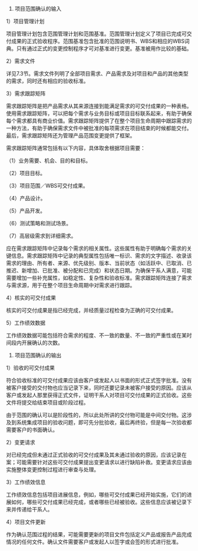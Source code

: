 
1. 项目范围确认的输入

1）项目管理计划

项目管理计划包含范围管理计划和范围基准。范围管理计划定义了项目已完成可交付成果的正式验收程序。范围基准包含批准的范围说明书、WBS和相应的WBS词典。只有通过正式的变更控制程序才可对基准进行变更。基准被用作比较的基础。

2）需求文件

详见7.3节。需求文件列明了全部项目需求、产品需求及对项目和产品的其他类型的需求，同时还有相应的验收标准。

3）需求跟踪矩阵

需求跟踪矩阵是把产品需求从其来源连接到能满足需求的可交付成果的一种表格。使用需求跟踪矩阵，可以把每个需求与业务目标或项目目标联系起来，有助于确保每个需求都具有商业价值。需求跟踪矩阵提供了在整个项目生命周期中跟踪需求的一种方法，有助于确保需求文件中被批准的每项需求在项目结束的时候都能交付。最后，需求跟踪矩阵还为管理产品范围变更提供了框架。

需求跟踪矩阵通常包括有以下内容，具体取舍根据项目需要：

（1）业务需要、机会、目的和目标。

（2）项目目标。

（3）项目范围／WBS可交付成果。

（4）产品设计。

（5）产品开发。

（6）测试策略和测试场景。

（7）高层级需求到详细需求。

应在需求跟踪矩阵中记录每个需求的相关属性。这些属性有助于明确每个需求的关键信息。需求跟踪矩阵中记录的典型属性包括唯一标识、需求的文字描述、收录该需求的理由、所有者、来源、优先级别、版本、当前状态（如活跃中、已取消、已推迟、新增加、已批准、被分配和已完成）和状态日期。为确保干系人满意，可能需要增加一些补充属性，如稳定性、复杂性和验收标准。需求跟踪矩阵连接了需求与需求源，用于在整个项目生命周期中对需求进行跟踪。

4）核实的可交付成果

核实的可交付成果是指已经完成，并经质量过程检查为正确的可交付成果。

5）工作绩效数据

工作绩效数据可能包括符合需求的程度、不一致的数量、不一致的严重性或在某时间段内开展确认的次数。

1. 项目范围确认的输出

1）验收的可交付成果

符合验收标准的可交付成果应该由客户或发起人以书面的形式正式签字批准。没有被客户接受的交付物也应当记录下来，同时还要记录未被客户接受的原因。应该从客户或发起人那里获得正式文件，证明干系人对项目可交付成果的正式验收。这些文件将提交给结束项目或阶段过程。

由于范围的确认可以是阶段性的，所以此处所讲的交付物可能是中间交付物。这涉及到系统集成项目的验收问题，即可先分批验收，最后再终验，但是每一次验收都需要客户的书面确认。

2）变更请求

对已经完成但未通过正式验收的可交付成果及其未通过验收的原因，应该记录在案；可能需要针对这些可交付成果提出变更请求以进行缺陷补救。变更请求应该由实施整体变更控制过程进行审查与处理。

3）工作绩效信息

工作绩效信息包括项目进展信息，例如，哪些可交付成果已经开始实施，它们的进展如何，哪些可交付成果已经完成，或者哪些已经被验收。这些信息应该被记录下来并传递给干系人。

4）项目文件更新

作为确认范围过程的结果，可能需要更新的项目文件包括定义产品或报告产品完成情况的任何文件。确认文件需要客户或发起人以签字或会签的形式进行批准。
